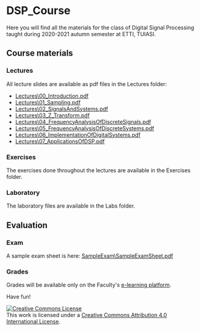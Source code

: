 # DSP_Course

Here you will find all the materials for the class of Digital Signal Processing taught during 2020-2021
autumn semester at ETTI, TUIASI.

<!--
## Notes for 2018-2019 exam

* Lectures: only chapters 1-5 were covered
    * Do not read 06_ImplementationOfDigitalSystems.pdf and 07_ApplicationsOfDSP.pdf
* Lectures: have marked the slides we have not covered (in Chapters III, IV and V).

* Exercises: only Week1.pdf to Week10.pdf, without the last two files (Week11 and Week12)

* Semester tests are available here [Tests_2018_2019.zip](Tests_2018_2019.zip)
-->

## Course materials 

### Lectures 

All lecture slides are available as pdf files in the Lectures folder:

- [Lectures\00_Introduction.pdf](Lectures/00_Introduction.pdf)
- [Lectures\01_Sampling.pdf](Lectures/01_Sampling.pdf)
- [Lectures\02_SignalsAndSystems.pdf](Lectures/02_SignalsAndSystems.pdf)
- [Lectures\03_Z_Transform.pdf](Lectures/03_Z_Transform.pdf)
- [Lectures\04_FrequencyAnalysisOfDiscreteSignals.pdf](Lectures/04_FrequencyAnalysisOfDiscreteSignals.pdf)
- [Lectures\05_FrequencyAnalysisOfDiscreteSystems.pdf](Lectures/05_FrequencyAnalysisOfDiscreteSystems.pdf)
- [Lectures\06_ImplementationOfDigitalSystems.pdf](Lectures/06_ImplementationOfDigitalSystems.pdf)
- [Lectures\07_ApplicationsOfDSP.pdf](Lectures/07_ApplicationsOfDSP.pdf)

### Exercises

The exercises done throughout the lectures are available in the Exercises folder.

### Laboratory

The laboratory files are available in the Labs folder.

## Evaluation

### Exam

A sample exam sheet is here: [SampleExam\SampleExamSheet.pdf](SampleExam/SampleExamSheet.pdf)


### Grades

Grades will be available only on the Faculty's [e-learning platform](edu.etti.tuiasi.ro).

Have fun!

<a rel="license" href="http://creativecommons.org/licenses/by/4.0/"><img alt="Creative Commons License" style="border-width:0" src="https://i.creativecommons.org/l/by/4.0/88x31.png" /></a><br />This work is licensed under a <a rel="license" href="http://creativecommons.org/licenses/by/4.0/">Creative Commons Attribution 4.0 International License</a>.
